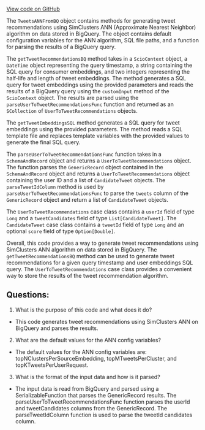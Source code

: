 [View code on GitHub](https://github.com/misbahsy/the-algorithm/src/scala/com/twitter/simclusters_v2/scio/bq_generation/tweets_ann/TweetsANNFromBQ.scala)

The `TweetsANNFromBQ` object contains methods for generating tweet recommendations using SimClusters ANN (Approximate Nearest Neighbor) algorithm on data stored in BigQuery. The object contains default configuration variables for the ANN algorithm, SQL file paths, and a function for parsing the results of a BigQuery query. 

The `getTweetRecommendationsBQ` method takes in a `ScioContext` object, a `DateTime` object representing the query timestamp, a string containing the SQL query for consumer embeddings, and two integers representing the half-life and length of tweet embeddings. The method generates a SQL query for tweet embeddings using the provided parameters and reads the results of a BigQuery query using the `customInput` method of the `ScioContext` object. The results are parsed using the `parseUserToTweetRecommendationsFunc` function and returned as an `SCollection` of `UserToTweetRecommendations` objects. 

The `getTweetEmbeddingsSQL` method generates a SQL query for tweet embeddings using the provided parameters. The method reads a SQL template file and replaces template variables with the provided values to generate the final SQL query. 

The `parseUserToTweetRecommendationsFunc` function takes in a `SchemaAndRecord` object and returns a `UserToTweetRecommendations` object. The function parses the `GenericRecord` object contained in the `SchemaAndRecord` object and returns a `UserToTweetRecommendations` object containing the user ID and a list of `CandidateTweet` objects. The `parseTweetIdColumn` method is used by `parseUserToTweetRecommendationsFunc` to parse the `tweets` column of the `GenericRecord` object and return a list of `CandidateTweet` objects. 

The `UserToTweetRecommendations` case class contains a `userId` field of type `Long` and a `tweetCandidates` field of type `List[CandidateTweet]`. The `CandidateTweet` case class contains a `tweetId` field of type `Long` and an optional `score` field of type `Option[Double]`. 

Overall, this code provides a way to generate tweet recommendations using SimClusters ANN algorithm on data stored in BigQuery. The `getTweetRecommendationsBQ` method can be used to generate tweet recommendations for a given query timestamp and user embeddings SQL query. The `UserToTweetRecommendations` case class provides a convenient way to store the results of the tweet recommendation algorithm.
## Questions: 
 1. What is the purpose of this code and what does it do?
- This code generates tweet recommendations using SimClusters ANN on BigQuery and parses the results.

2. What are the default values for the ANN config variables?
- The default values for the ANN config variables are: topNClustersPerSourceEmbedding, topMTweetsPerCluster, and topKTweetsPerUserRequest.

3. What is the format of the input data and how is it parsed?
- The input data is read from BigQuery and parsed using a SerializableFunction that parses the GenericRecord results. The parseUserToTweetRecommendationsFunc function parses the userId and tweetCandidates columns from the GenericRecord. The parseTweetIdColumn function is used to parse the tweetId candidates column.